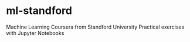 # ml-standford
Machine Learning Coursera from Standford University
Practical exercises with Jupyter Notebooks
